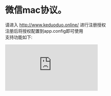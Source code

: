 # 微信mac协议。
 请进入  http://www.keduoduo.online/ 进行注册授权<br/>
 注册后将授权配置到app.config即可使用<br/>
 支持功能如下:<br/>

![](https://github.com/xuzeyu91/Xzy.Mac.WeChat/blob/master/%E5%BE%AE%E4%BF%A1API%E6%96%87%E6%A1%A3.txt)
